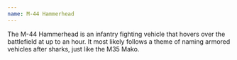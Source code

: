 ```yaml
---
name: M-44 Hammerhead
---
```

The M-44 Hammerhead is an infantry fighting vehicle that hovers over the battlefield at up to <me-distance length="75" large /> an hour.
It most likely follows a theme of naming armored vehicles after sharks, just like the M35 Mako.
